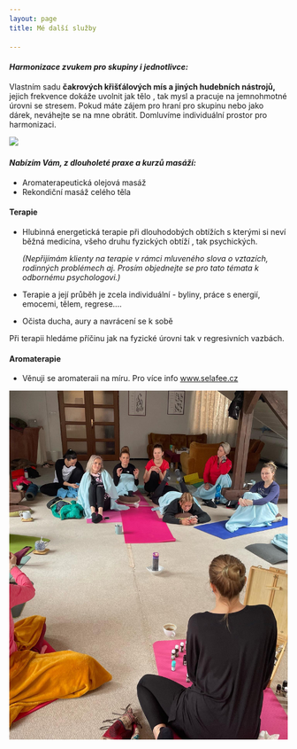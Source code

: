 ```yaml
---
layout: page
title: Mé další služby

---
```

#### _Harmonizace zvukem pro skupiny i jednotlivce:_

Vlastním sadu **čakrových křišťálových mís a jiných hudebních nástrojů,** jejich frekvence dokáže uvolnit jak tělo , tak mysl a pracuje na jemnohmotné úrovni se stresem. Pokud máte zájem pro hraní pro skupinu nebo jako dárek, neváhejte se na mne obrátit. Domluvíme individuální prostor pro harmonizaci.

![](/uploads/img20220923155209.jpg)

#### _Nabízím Vám, z dlouholeté praxe a kurzů masáží:_

* Aromaterapeutická olejová masáž
* Rekondiční masáž celého těla

#### Terapie

* Hlubinná energetická terapie při dlouhodobých obtížích s kterými si neví běžná medicína, všeho druhu fyzických obtíží , tak psychických.

  _(Nepřijímám klienty na terapie v rámci mluveného slova o vztazích, rodinných problémech aj. Prosím objednejte se pro tato témata k odbornému psychologovi.)_
* Terapie a její průběh je zcela individuální - byliny, práce s energií, emocemi, tělem, regrese....
* Očista ducha, aury a navrácení se k sobě

Při terapii hledáme příčinu jak na fyzické úrovni tak v regresivních vazbách.

#### Aromaterapie

* Věnuji se aromateraii na míru. Pro více info www.selafee.cz

![](/uploads/275375680_5620571014639976_7719038310409299580_n.jpg)